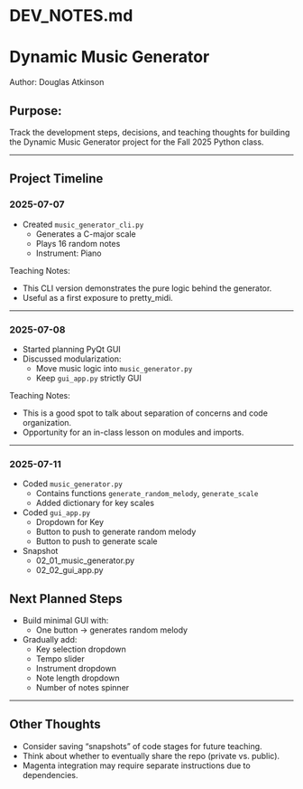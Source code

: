 # DEV_NOTES.md

Dynamic Music Generator
========================

Author: Douglas Atkinson

Purpose:
--------
Track the development steps, decisions, and teaching thoughts for building the Dynamic Music Generator project for the Fall 2025 Python class.

---

## Project Timeline

### 2025-07-07

- Created `music_generator_cli.py`
    - Generates a C-major scale
    - Plays 16 random notes
    - Instrument: Piano

Teaching Notes:
- This CLI version demonstrates the pure logic behind the generator.
- Useful as a first exposure to pretty_midi.

---

### 2025-07-08

- Started planning PyQt GUI
- Discussed modularization:
    - Move music logic into `music_generator.py`
    - Keep `gui_app.py` strictly GUI

Teaching Notes:
- This is a good spot to talk about separation of concerns and code organization.
- Opportunity for an in-class lesson on modules and imports.

---

### 2025-07-11

- Coded `music_generator.py`
  - Contains functions `generate_random_melody`, `generate_scale`
  - Added dictionary for key scales
- Coded `gui_app.py`
  - Dropdown for Key
  - Button to push to generate random melody
  - Button to push to generate scale
- Snapshot
  - 02_01_music_generator.py
  - 02_02_gui_app.py

## Next Planned Steps

- Build minimal GUI with:
    - One button → generates random melody
- Gradually add:
    - Key selection dropdown
    - Tempo slider
    - Instrument dropdown
    - Note length dropdown
    - Number of notes spinner

---

## Other Thoughts

- Consider saving “snapshots” of code stages for future teaching.
- Think about whether to eventually share the repo (private vs. public).
- Magenta integration may require separate instructions due to dependencies.

